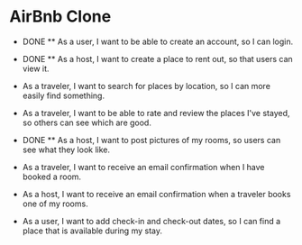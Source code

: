 AirBnb Clone
============

* DONE ** As a user, I want to be able to create an account, so I can login.
* DONE ** As a host, I want to create a place to rent out, so that users can view it.
* As a traveler, I want to search for places by location, so I can more easily find something.
* As a traveler, I want to be able to rate and review the places I've stayed, so others can see which are good.
* DONE ** As a host, I want to post pictures of my rooms, so users can see what they look like.
* As a traveler, I want to receive an email confirmation when I have booked a room.
* As a host, I want to receive an email confirmation when a traveler books one of my rooms.



* As a user, I want to add check-in and check-out dates, so I can find a place that is available during my stay.
